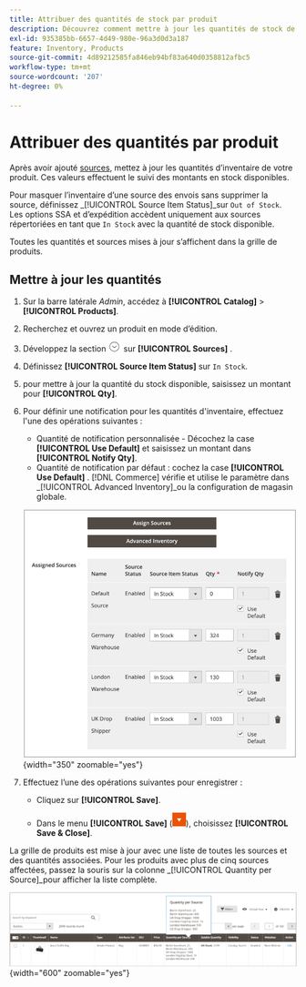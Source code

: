 ```yaml
---
title: Attribuer des quantités de stock par produit
description: Découvrez comment mettre à jour les quantités de stock de votre produit et suivre les quantités de stock disponibles.
exl-id: 935385bb-6657-4d49-980e-96a3d0d3a187
feature: Inventory, Products
source-git-commit: 4d89212585fa846eb94bf83a640d0358812afbc5
workflow-type: tm+mt
source-wordcount: '207'
ht-degree: 0%

---
```


# Attribuer des quantités par produit

Après avoir ajouté [sources](sources-assign-per-product.md), mettez à jour les quantités d’inventaire de votre produit. Ces valeurs effectuent le suivi des montants en stock disponibles.

Pour masquer l’inventaire d’une source des envois sans supprimer la source, définissez _[!UICONTROL Source Item Status]_sur `Out of Stock`. Les options SSA et d’expédition accèdent uniquement aux sources répertoriées en tant que `In Stock` avec la quantité de stock disponible.

Toutes les quantités et sources mises à jour s’affichent dans la grille de produits.

## Mettre à jour les quantités

1. Sur la barre latérale _Admin_, accédez à **[!UICONTROL Catalog]** > **[!UICONTROL Products]**.

1. Recherchez et ouvrez un produit en mode d’édition.

1. Développez la section ![Sélecteur d’extension](../assets/icon-display-expand.png) sur **[!UICONTROL Sources]** .

1. Définissez **[!UICONTROL Source Item Status]** sur `In Stock`.

1. pour mettre à jour la quantité du stock disponible, saisissez un montant pour **[!UICONTROL Qty]**.

1. Pour définir une notification pour les quantités d&#39;inventaire, effectuez l&#39;une des opérations suivantes :

   - Quantité de notification personnalisée - Décochez la case **[!UICONTROL Use Default]** et saisissez un montant dans **[!UICONTROL Notify Qty]**.
   - Quantité de notification par défaut : cochez la case **[!UICONTROL Use Default]** . [!DNL Commerce] vérifie et utilise le paramètre dans _[!UICONTROL Advanced Inventory]_ou la configuration de magasin globale.

   ![Mettre à jour les quantités de produits par Source](assets/inventory-product-quantity-edit.png){width="350" zoomable="yes"}

1. Effectuez l’une des opérations suivantes pour enregistrer :

   - Cliquez sur **[!UICONTROL Save]**.

   - Dans le menu **[!UICONTROL Save]** (![Flèche de menu](../assets/icon-menu-down-arrow-red.png)), choisissez **[!UICONTROL Save & Close]**.


La grille de produits est mise à jour avec une liste de toutes les sources et des quantités associées. Pour les produits avec plus de cinq sources affectées, passez la souris sur la colonne _[!UICONTROL Quantity per Source]_pour afficher la liste complète.

![Quantités de produits par source](assets/inventory-product-quantity.png){width="600" zoomable="yes"}
